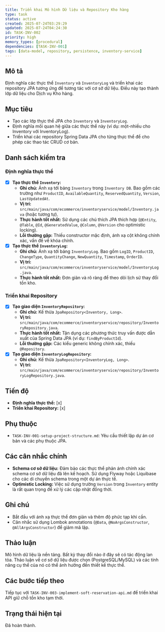 ```yaml
---
title: Triển khai Mô hình Dữ liệu và Repository Kho hàng
type: task
status: active
created: 2025-07-24T03:29:29
updated: 2025-07-24T04:24:30
id: TASK-INV-002
priority: high
memory_types: [procedural]
dependencies: [TASK-INV-001]
tags: [data-model, repository, persistence, inventory-service]
---
```


## Mô tả

Định nghĩa các thực thể `Inventory` và `InventoryLog` và triển khai các repository JPA tương ứng để tương tác với cơ sở dữ liệu. Điều này tạo thành lớp dữ liệu cho Dịch vụ Kho hàng.

## Mục tiêu

*   Tạo các lớp thực thể JPA cho `Inventory` và `InventoryLog`.
*   Định nghĩa mối quan hệ giữa các thực thể này (ví dụ: một-nhiều cho Inventory với InventoryLog).
*   Triển khai các repository Spring Data JPA cho từng thực thể để cho phép các thao tác CRUD cơ bản.

## Danh sách kiểm tra

### Định nghĩa thực thể
- [x] **Tạo thực thể `Inventory`:**
    - **Ghi chú:** Ánh xạ tới bảng `Inventory` trong `Inventory DB`. Bao gồm các trường như `ProductID`, `AvailableQuantity`, `ReservedQuantity`, `Version`, `LastUpdatedAt`.
    - **Vị trí:** `src/main/java/com/ecommerce/inventoryservice/model/Inventory.java` (hoặc tương tự).
    - **Thực hành tốt nhất:** Sử dụng các chú thích JPA thích hợp (`@Entity`, `@Table`, `@Id`, `@GeneratedValue`, `@Column`, `@Version` cho optimistic locking).
    - **Lỗi thường gặp:** Thiếu constructor mặc định, ánh xạ cột không chính xác, vấn đề về khóa chính.
- [x] **Tạo thực thể `InventoryLog`:**
    - **Ghi chú:** Ánh xạ tới bảng `InventoryLog`. Bao gồm `LogID`, `ProductID`, `ChangeType`, `QuantityChange`, `NewQuantity`, `Timestamp`, `OrderID`.
    - **Vị trí:** `src/main/java/com/ecommerce/inventoryservice/model/InventoryLog.java`.
    - **Thực hành tốt nhất:** Đơn giản và rõ ràng để theo dõi lịch sử thay đổi tồn kho.

### Triển khai Repository
- [x] **Tạo giao diện `InventoryRepository`:**
    - **Ghi chú:** Kế thừa `JpaRepository<Inventory, Long>`.
    - **Vị trí:** `src/main/java/com/ecommerce/inventoryservice/repository/InventoryRepository.java`.
    - **Thực hành tốt nhất:** Tận dụng các phương thức truy vấn được dẫn xuất của Spring Data JPA (ví dụ: `findByProductId`).
    - **Lỗi thường gặp:** Các kiểu generic không chính xác, thiếu `@Repository`.
- [x] **Tạo giao diện `InventoryLogRepository`:**
    - **Ghi chú:** Kế thừa `JpaRepository<InventoryLog, Long>`.
    - **Vị trí:** `src/main/java/com/ecommerce/inventoryservice/repository/InventoryLogRepository.java`.

## Tiến độ

*   **Định nghĩa thực thể:** [x]
*   **Triển khai Repository:** [x]

## Phụ thuộc

*   `TASK-INV-001-setup-project-structure.md`: Yêu cầu thiết lập dự án cơ bản và các phụ thuộc JPA.

## Các cân nhắc chính

*   **Schema cơ sở dữ liệu:** Đảm bảo các thực thể phản ánh chính xác schema cơ sở dữ liệu đã lên kế hoạch. Sử dụng Flyway hoặc Liquibase cho các di chuyển schema trong một dự án thực tế.
*   **Optimistic Locking:** Việc sử dụng trường `Version` trong `Inventory` entity là rất quan trọng để xử lý các cập nhật đồng thời.

## Ghi chú

*   Bắt đầu với ánh xạ thực thể đơn giản và thêm độ phức tạp khi cần.
*   Cân nhắc sử dụng Lombok annotations (`@Data`, `@NoArgsConstructor`, `@AllArgsConstructor`) để giảm mã lặp.

## Thảo luận

Mô hình dữ liệu là nền tảng. Bất kỳ thay đổi nào ở đây sẽ có tác động lan tỏa. Thảo luận về cơ sở dữ liệu được chọn (PostgreSQL/MySQL) và các tính năng cụ thể của nó có thể ảnh hưởng đến thiết kế thực thể.

## Các bước tiếp theo

Tiếp tục với `TASK-INV-003-implement-soft-reservation-api.md` để triển khai API giữ chỗ tồn kho tạm thời.

## Trạng thái hiện tại

Đã hoàn thành.